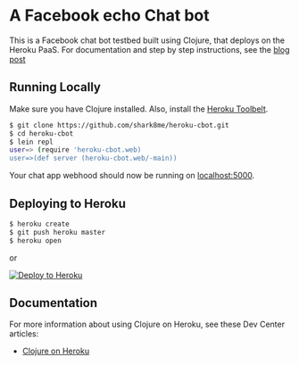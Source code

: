 
# A Facebook echo Chat bot

This is a Facebook chat bot testbed built using Clojure, that deploys on the Heroku PaaS. 
For documentation and step by step instructions, see the [blog post](http://kirank.in/posts-output/2016-08-02-fb-bot-heroku-clojure/)

## Running Locally

Make sure you have Clojure installed.  Also, install the [Heroku Toolbelt](https://toolbelt.heroku.com/).

```sh
$ git clone https://github.com/shark8me/heroku-cbot.git
$ cd heroku-cbot 
$ lein repl
user=> (require 'heroku-cbot.web)
user=>(def server (heroku-cbot.web/-main))
```

Your chat app webhood should now be running on [localhost:5000](http://localhost:5000/).

## Deploying to Heroku

```sh
$ heroku create
$ git push heroku master
$ heroku open
```

or

[![Deploy to Heroku](https://www.herokucdn.com/deploy/button.png)](https://heroku.com/deploy)

## Documentation

For more information about using Clojure on Heroku, see these Dev Center articles:

- [Clojure on Heroku](https://devcenter.heroku.com/categories/clojure)

